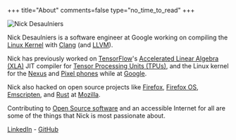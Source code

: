 +++
title="About"
comments=false
type="no_time_to_read"
+++

![Nick Desaulniers](/images/nick.jpg)

Nick Desaulniers is a software engineer at Google working on compiling the
[Linux Kernel](https://www.kernel.org/) with
[Clang](https://clang.llvm.org/) (and [LLVM](https://llvm.org/)).

Nick has previously worked on
[TensorFlow](https://www.tensorflow.org/)'s
[Accelerated Linear Algebra (XLA)](https://www.tensorflow.org/performance/xla/)
JIT compiler for
[Tensor Processing Units (TPUs)](https://en.wikipedia.org/wiki/Tensor_processing_unit),
and the Linux kernel for the
[Nexus](https://en.wikipedia.org/wiki/Google_Nexus)
and
[Pixel phones](https://en.wikipedia.org/wiki/Google_Pixel)
while at
[Google](https://www.google.com/).

Nick also hacked on open source projects like
[Firefox](https://www.mozilla.org/en-US/firefox/new/),
[Firefox OS](https://en.wikipedia.org/wiki/Firefox_OS),
[Emscripten](https://kripken.github.io/emscripten-site/),
and
[Rust](https://www.rust-lang.org/en-US/)
at
[Mozilla](https://www.mozilla.org/en-US/).

Contributing to
[Open Source software](https://github.com/nickdesaulniers/What-Open-Source-Means-To-Me#nick-desaulniers)
and an accessible Internet for all are some of the things that Nick is most
passionate about.

[LinkedIn](https://www.linkedin.com/pub/nick-desaulniers/34/203/755) - [GitHub](https://github.com/nickdesaulniers)

